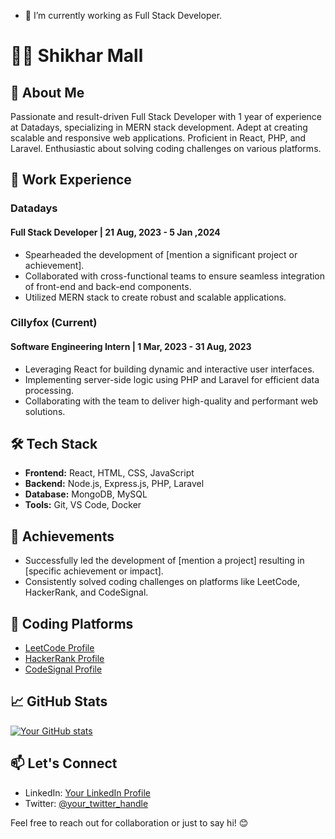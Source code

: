 <!--
### Hi there 👋, My self Shikhar Mall

**Shikharmall/Shikharmall** is a ✨ _special_ ✨ repository because its `README.md` (this file) appears on your GitHub profile.

Here are some ideas to get you started:-->

- 🔭 I’m currently working as Full Stack Developer.
<!-- - 🌱 I’m currently learning ...
- 👯 I’m looking to collaborate on ...
- 🤔 I’m looking for help with ...
- 💬 Ask me about ...
- 📫 How to reach me: ...
- 😄 Pronouns: ...
- ⚡ Fun fact: ...-->


# 👨‍💻 Shikhar Mall

## 🚀 About Me

Passionate and result-driven Full Stack Developer with 1 year of experience at Datadays, specializing in MERN stack development. Adept at creating scalable and responsive web applications. Proficient in React, PHP, and Laravel. Enthusiastic about solving coding challenges on various platforms.

## 💼 Work Experience

### Datadays
#### Full Stack Developer | 21 Aug, 2023 - 5 Jan ,2024

- Spearheaded the development of [mention a significant project or achievement].
- Collaborated with cross-functional teams to ensure seamless integration of front-end and back-end components.
- Utilized MERN stack to create robust and scalable applications.

### Cillyfox (Current)
#### Software Engineering Intern | 1 Mar, 2023 - 31 Aug, 2023

- Leveraging React for building dynamic and interactive user interfaces.
- Implementing server-side logic using PHP and Laravel for efficient data processing.
- Collaborating with the team to deliver high-quality and performant web solutions.

## 🛠️ Tech Stack

- **Frontend:** React, HTML, CSS, JavaScript
- **Backend:** Node.js, Express.js, PHP, Laravel
- **Database:** MongoDB, MySQL
- **Tools:** Git, VS Code, Docker

## 🚀 Achievements

- Successfully led the development of [mention a project] resulting in [specific achievement or impact].
- Consistently solved coding challenges on platforms like LeetCode, HackerRank, and CodeSignal.

## 🚀 Coding Platforms

- [LeetCode Profile](https://leetcode.com/your_username/)
- [HackerRank Profile](https://www.hackerrank.com/your_username/)
- [CodeSignal Profile](https://codesignal.com/profile/your_username/)

## 📈 GitHub Stats

[![Your GitHub stats](https://github-readme-stats.vercel.app/api?username=your_username&count_private=true&show_icons=true&theme=radical)](https://github.com/your_username)

## 📫 Let's Connect

- LinkedIn: [Your LinkedIn Profile]([https://www.linkedin.com/in/your_username/](https://www.linkedin.com/in/shikhar-mall-161b05230/))
- Twitter: [@your_twitter_handle](https://twitter.com/your_twitter_handle)

Feel free to reach out for collaboration or just to say hi! 😊


